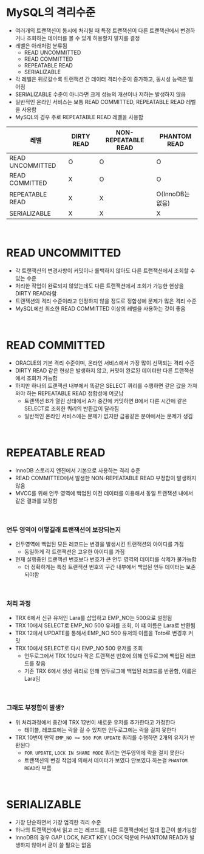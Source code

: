 # MySQL의 격리수준

- 여러개의 트랜잭션이 동시에 처리될 때 특정 트랜잭션이 다른 트랜잭션에서 변경하거나 조회하는 데이터를 볼 수 있게 허용할지 말지를 결정
- 레벨은 아래처럼 분류됨
  - READ UNCOMMITTED
  - READ COMMITTED
  - REPEATABLE READ
  - SERIALIZABLE
- 각 레벨은 뒤로갈수록 트랜잭션 간 데이터 격리수준이 증가하고, 동시성 능력은 떨어짐
- SERIALIZABLE 수준이 아니라면 크게 성능의 개선이나 저하는 발생하지 않음
- 일반적인 온라인 서비스는 보통 READ COMMITTED, REPEATABLE READ 레벨을 사용함
- MySQL의 경우 주로 REPEATABLE READ 레벨을 사용함

| 레벨             | DIRTY READ | NON-REPEATABLE READ | PHANTOM READ     |
| ---------------- | ---------- | ------------------- | ---------------- |
| READ UNCOMMITTED | O          | O                   | O                |
| READ COMMITTED   | X          | O                   | O                |
| REPEATABLE READ  | X          | X                   | O(InnoDB는 없음) |
| SERIALIZABLE     | X          | X                   | X                |

<br/>

# READ UNCOMMITTED

- 각 트랜잭션의 변경사항이 커밋이나 롤백하지 않아도 다른 트랜잭션에서 조회할 수 있는 수준
- 처리한 작업이 완료되지 않았는데도 다른 트랜잭션에서 조회가 가능한 현상을 DIRTY READ라함
- 트랜잭션의 격리 수준이라고 인정하지 않을 정도로 정합성에 문제가 많은 격리 수준
- MySQL에선 최소한 READ COMMITTED 이상의 레벨을 사용하는 것이 좋음

<br/>

# READ COMMITTED

- ORACLE의 기본 격리 수준이며, 온라인 서비스에서 가장 많이 선택되는 격리 수준
- DIRTY READ 같은 현상은 발생하지 않고, 커밋이 완료된 데이터만 다른 트랜잭션에서 조회가 가능함
- 하지만 하나의 트랜잭션 내부에서 똑같은 SELECT 쿼리를 수행하면 같은 값을 가져와야 하는 REPEATABLE READ 정합성에 어긋남
  - 트랜잭션 B가 열린 상태에서 A가 중간에 커밋하면 B에서 다른 시간에 같은 SELECT로 조회한 쿼리의 반환값이 달라짐
  - 일반적인 온라인 서비스에는 문제가 없지만 금융같은 분야에서는 문제가 생김

<br/>

# REPEATABLE READ

- InnoDB 스토리지 엔진에서 기본으로 사용하는 격리 수준
- READ COMMITTED에서 발생한 NON-REPEATABLE READ 부정합이 발생하지 않음
- MVCC를 위해 언두 영역에 백업된 이전 데이터를 이용해서 동일 트랜잭션 내에서 같은 결과를 보장함

<br/>

### 언두 영역이 어떻길래 트랜잭션이 보장되는지

- 언두영역에 백업된 모든 레코드는 변경을 발생시킨 트랜잭션의 아이디를 가짐
  - 동일하게 각 트랜잭션은 고유한 아이디를 가짐
- 현재 실행중인 트랜잭션 번호보다 번호가 큰 언두 영역의 데이터를 삭제가 불가능함
  - 더 정확하게는 특정 트랜잭션 번호의 구간 내부에서 백업된 언두 데이터는 보존되야함

<br/>

### 처리 과정

- TRX 6에서 신규 유저인 Lara를 삽입하고 EMP_NO는 500으로 설정됨
- TRX 10에서 SELECT로 EMP_NO 500 유저를 조회, 이 떄 이름은 Lara로 반환됨
- TRX 12에서 UPDATE를 통해서 EMP_NO 500 유저의 이름을 Toto로 변경후 커밋
- TRX 10에서 SELECT로 다시 EMP_NO 500 유저를 조회
  - 언두로그에서 TRX 10보다 작은 트랜잭션 번호에 의해 언두로그에 백업된 레코드를 찾음
  - 기존 TRX 6에서 생성 쿼리로 인해 언두로그에 백업된 레코드를 반환함, 이름은 Lara임

<br/>

### 그래도 부정합이 발생?

- 위 처리과정에서 중간에 TRX 12번이 새로운 유저를 추가한다고 가정한다
  - 테이블, 레코드에는 락을 걸 수 있지만 언두로그에는 락을 걸지 못한다
- TRX 10번이 만약 `EMP_NO >= 500 FOR UPDATE` 쿼리를 수행하면 2개의 유저가 반환된다
  - `FOR UPDATE`, `LOCK IN SHARE MODE` 쿼리는 언두영역에 락을 걸지 못한다
  - 트랜잭션의 변경 작업에 의해서 데이터가 보였다 안보였다 하는걸 `PHANTOM READ`라 부름

<br/>

# SERIALIZABLE

- 가장 단순하면서 가장 엄격한 격리 수준
- 하나의 트랜잭션에서 읽고 쓰는 레코드를, 다른 트랜잭션에선 절대 접근이 불가능함
- InnoDB의 경우 GAP LOCK, NEXT KEY LOCK 덕분에 PHANTOM READ가 발생하지 않아서 굳이 쓸 필요는 없음

